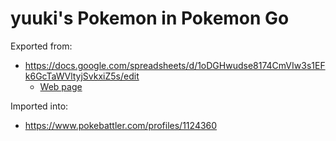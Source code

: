 # yuuki's Pokemon in Pokemon Go

Exported from:

* https://docs.google.com/spreadsheets/d/1oDGHwudse8174CmVIw3s1EFk6GcTaWVltyjSvkxiZ5s/edit
    * [Web page](https://docs.google.com/spreadsheets/d/e/2PACX-1vS--2srW-URGq9_aaCTjeIIQ0fZpqDCza45tpytC3P8J1TgShCqNCjKDgthrbx1kY4TemvkSpixuejW/pubhtml)

Imported into:

* https://www.pokebattler.com/profiles/1124360
